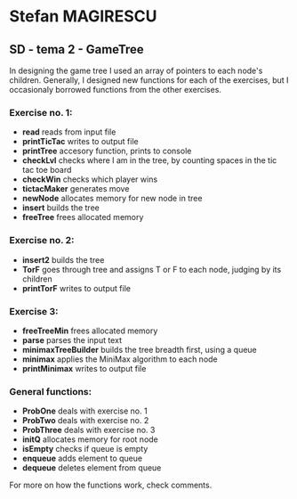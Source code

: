 # Stefan MAGIRESCU

## SD - tema 2 - GameTree

In designing the game tree I used an array of pointers to each node's children. Generally, I designed new functions for each of the exercises, but I occasionaly borrowed functions from the other exercises.

### Exercise no. 1:

- **read** reads from input file
- **printTicTac** writes to output file
- **printTree** accesory function, prints to console
- **checkLvl** checks where I am in the tree, by counting spaces in the tic tac toe board
- **checkWin** checks which player wins
- **tictacMaker** generates move
- **newNode** allocates memory for new node in tree
- **insert** builds the tree
- **freeTree** frees allocated memory

### Exercise no. 2:

- **insert2** builds the tree
- **TorF** goes through tree and assigns T or F to each node, judging by its children
- **printTorF** writes to output file

### Exercise 3:

- **freeTreeMin** frees allocated memory
- **parse** parses the input text
- **minimaxTreeBuilder** builds the tree breadth first, using a queue
- **minimax** applies the MiniMax algorithm to each node
- **printMinimax** writes to output file

### General functions:

- **ProbOne** deals with exercise no. 1
- **ProbTwo** deals with exercise no. 2
- **ProbThree** deals with exercise no. 3
- **initQ** allocates memory for root node
- **isEmpty** checks if queue is empty
- **enqueue** adds element to queue
- **dequeue** deletes element from queue

For more on how the functions work, check comments.

